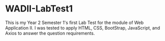 # WADII-LabTest1
This is my Year 2 Semester 1's first Lab Test for the module of Web Application II. I was tested to apply HTML, CSS, BootStrap, JavaScript, and Axios to answer the question requirements.
